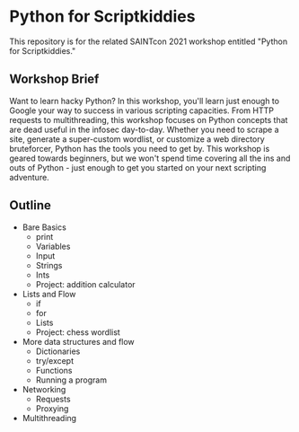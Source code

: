 # Python for Scriptkiddies

This repository is for the related SAINTcon 2021 workshop entitled "Python for Scriptkiddies."

## Workshop Brief

Want to learn hacky Python? In this workshop, you'll learn just enough to Google your way to success in various scripting capacities. From HTTP requests to multithreading, this workshop focuses on Python concepts that are dead useful in the infosec day-to-day. Whether you need to scrape a site, generate a super-custom wordlist, or customize a web directory bruteforcer, Python has the tools you need to get by. This workshop is geared towards beginners, but we won't spend time covering all the ins and outs of Python - just enough to get you started on your next scripting adventure.

## Outline

* Bare Basics
    * print
    * Variables
    * Input
    * Strings
    * Ints
    * Project: addition calculator
* Lists and Flow
    * if
    * for
    * Lists
    * Project: chess wordlist
* More data structures and flow
    * Dictionaries
    * try/except
    * Functions
    * Running a program
* Networking
    * Requests
    * Proxying
* Multithreading







